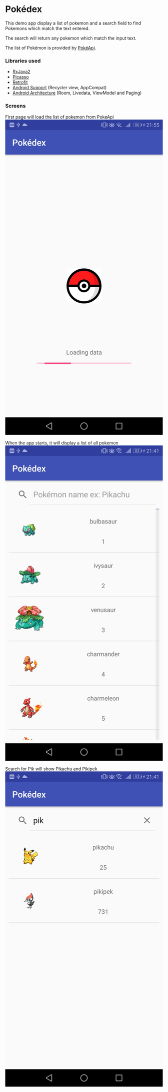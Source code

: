 # Pokédex

This demo app display a list of pokemon and a search field to find Pokemons which match the text entered.

The search will return any pokemon which match the input text.

The list of Pokémon is provided by [PokéApi](https://pokeapi.co).

### Libraries used

* [RxJava2](https://github.com/ReactiveX/RxJava)
* [Picasso](http://square.github.io/picasso/)
* [Retrofit](https://square.github.io/retrofit/)
* [Android Support](https://developer.android.com/topic/libraries/support-library/) (Recycler view, AppCompat)
* [Android Architecture](https://developer.android.com/topic/libraries/architecture/) (Room, Livedata, ViewModel and Paging)

### Screens
First page will load the list of pokemon from PokeApi
![start screen][screen0]

When the app starts, it will display a list of all pokemon
![full screen][screen1]

Search for Pik will show Pikachu and Pikipek
![search scree][screen2]

[screen0]: screen0.jpg
[screen1]: screen1.jpg
[screen2]: screen2.jpg
